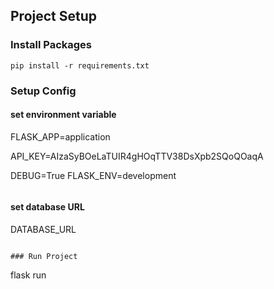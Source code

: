 ## Project Setup

### Install Packages

```
pip install -r requirements.txt
```

### Setup Config

#### set environment variable
FLASK_APP=application


API_KEY=AIzaSyBOeLaTUIR4gHOqTTV38DsXpb2SQoQOaqA

DEBUG=True
FLASK_ENV=development
```
```

#### set database URL

DATABASE_URL



```

### Run Project

```

flask run

```
